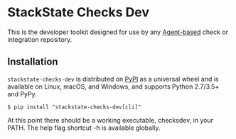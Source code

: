 # StackState Checks Dev

This is the developer toolkit designed for use by any [Agent-based][5] check or
integration repository.

## Installation

`stackstate-checks-dev` is distributed on [PyPI][6] as a universal wheel
and is available on Linux, macOS, and Windows, and supports Python 2.7/3.5+ and PyPy.

```console
$ pip install "stackstate-checks-dev[cli]"
```

At this point there should be a working executable, checksdev, in your PATH. The help flag shortcut -h is available globally.

[5]: https://github.com/StackVista/stackstate-agent
[6]: https://pypi.org
